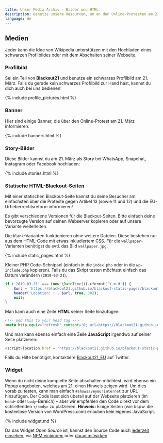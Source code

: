 ```yaml
---
title: Unser Media Archiv - Bilder und HTML
description: Benutze unsere Resourcen, um an den Online-Protesten am 21. März teilzuhaben.
language: de
---
```


## Medien

Jeder kann die Idee von Wikipedia unterstützen mit den Hochladen eines schwarzen Profilbildes oder
mit dem Abschalten seiner Webseite.


### Profilbild

Sei ein Teil von **Blackout21** und benutze ein schwarzes Profilbild am 21. März. Falls du gerade kein
schwarzes Profilbild zur Hand hast, kannst du dich auch bei uns bedienen!

{% include profile_pictures.html %}


### Banner

Hier sind einige Banner, die über den Online-Protest am 21. März informieren:

{% include banners.html %}


### Story-Bilder

Diese Bilder kannst du am 21. März als Story bei WhatsApp, Snapchat, Instagram oder Facebook hochladen:

{% include stories.html %}


### Statische HTML-Blackout-Seiten

Mit einer statischen Blackout-Seite kannst du deine Besucher am einfachsten über die Proteste gegen Artikel 13
(sowie 11 und 12) und die EU-Urheberrechtsreform informieren!

Es gibt verschiedene Versionen für die Blackout-Seiten. Bitte einfach deine bevorzugte Version auf deinen Webserver
kopieren oder auf unsere Variante weiterleiten.

Die `blank`-Varianten funktionieren ohne weitere Dateien. Diese bestehen nur aus dem HTML-Code mit etwas inkludiertem CSS.
Für die `wallpaper`-Varianten benötigst du evtl. das Bild `wallpaper.jpg`.

{% include static_pages.html %}

Kleiner PHP Code-Schnipsel (einfach in die `index.php` oder in die `wp-include.php` kopieren).
Falls du das Skript testen möchtest einfach das Datum verändern (`2019-03-21`).

```php
if ('2019-03-21' === (new \DateTime())->format('Y-m-d')) {
    $url = 'https://blackout21.github.io/blackout-static-pages/blackout_de.html'; // Oder benutze eine andere Version
    header('Location: ' . $url, true, 302);
    exit;
}
```

Man kann auch eine Zeile **HTML** seiner Seite hinzufügen:

```html
<!-- add this to your head tag -->
<meta http-equiv="refresh" content="0; url=https://blackout21.github.io/blackout-static-pages/blackout_de.html">
```

Und man kann ebenso einfach eine Zeile **JavaScript** irgendwo auf seiner Seite platzieren:

```js
<script>location.href = "https://blackout21.github.io/blackout-static-pages/blackout_en.html";</script>
```

Falls du Hilfe benötigst, kontaktiere <a href="https://twitter.com/Blackout21_EU">Blackout21_EU</a> auf Twitter.


### Widget

Wenn du nicht deine komplette Seite abschalten möchtest, wird ebenso ein Popup angeboten, welches am 21. einen Hinweis
zeigen wird. Um dies vorab zu testen, kann man einfach `#showsaveyourinternet` zur URL hinzufügen. Der Code lässt sich
überall auf der Webseite platzieren (im `head`- oder `body`-Bereich) – aber wir empfehlen den Code direkt vor dem
schließenden `</body>` zu platzieren. **Hinweis:** Einige Seiten (wie bspw. die kostenlose Version von WordPress.com)
erlauben kein eigenes JavaScript.

{% include widget.md %}

Da das Widget *Open Source* ist, kannst den Source Code auch [jederzeit einsehen][3], via [NPM einbinden][4] oder [daran mitwirken][5].


[1]: https://de.wikipedia.org/wiki/Wikipedia:Meinungsbilder/Protest_gegen_EU-Urheberrechtsreform
[2]: https://blackout21.eu/
[3]: https://github.com/timonf/save-your-internet-widget/tree/master/src
[4]: https://www.npmjs.com/package/save-your-internet-widget
[5]: https://github.com/timonf/save-your-internet-widget
